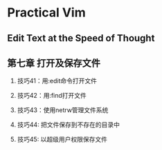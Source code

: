 # Practical Vim
## Edit Text at the Speed of Thought

## 第七章 打开及保存文件

1. 技巧41：用:edit命令打开文件

2. 技巧42：用:find打开文件

3. 技巧43：使用netrw管理文件系统

4. 技巧44: 把文件保存到不存在的目录中

5. 技巧45: 以超级用户权限保存文件

